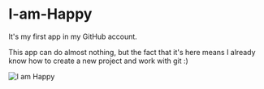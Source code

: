 # I-am-Happy

It's my first app in my GitHub account.

This app can do almost nothing, but the fact that it's here means I already know how to create a new project and work with git :)

![I am Happy](https://user-images.githubusercontent.com/98012564/171263953-d898a02a-ba14-49cd-be70-849c4a89b26c.gif)
